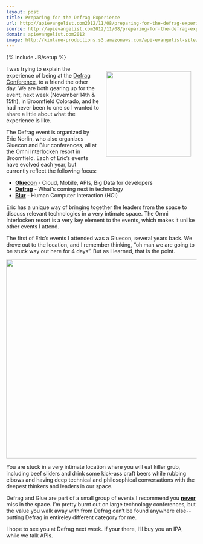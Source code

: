 ```yaml
---
layout: post
title: Preparing for the Defrag Experience
url: http://apievangelist.com2012/11/08/preparing-for-the-defrag-experience/
source: http://apievangelist.com2012/11/08/preparing-for-the-defrag-experience/
domain: apievangelist.com2012
image: http://kinlane-productions.s3.amazonaws.com/api-evangelist-site/blog/Defrag-2012.png
---
```

{% include JB/setup %}
<p><a href="http://defragcon.com/"><img style="padding: 15px;" src="https://s3.amazonaws.com/kinlane-productions/events/defrag-2012/Defrag-2012-Conference.png" alt="" width="225" align="right" /></a></p>
<p>I was trying to explain the experience of being at the <a href="http://defragcon.com/">Defrag Conference</a>, to a friend&nbsp;the other day.  We are both gearing up for the event, next week (November 14th &amp; 15th), in Broomfield Colorado, and he had never been to one so I wanted to share a little about what the experience is like.</p>
<p>The Defrag event is organized by Eric Norlin, who also organizes Gluecon and Blur conferences, all at the Omni Interlocken resort in Broomfield.  Each of Eric&rsquo;s events have evolved each year, but currently reflect the following focus:</p>
<ul class="mainlist">
<li><strong><a href="http://gluecon.com/2012/">Gluecon</a></strong> - Cloud, Mobile, APIs, Big Data for developers</li>
<li><strong><a href="http://defragcon.com/">Defrag</a></strong> - What's coming next  in technology</li>
<li><strong><a href="http://www.blurcon.com/">Blur</a></strong> - Human Computer Interaction (HCI)</li>
</ul>
<p>Eric has a unique way of bringing together the leaders from the space to discuss relevant technologies in a very intimate space.  The Omni Interlocken resort is a very key element to the events, which makes it unlike other events I attend.</p>
<p>The first of Eric&rsquo;s events I attended was a Gluecon, several years back.  We drove out to the location, and I remember thinking, &ldquo;oh man we are going to be stuck way out here for 4 days&rdquo;.  But as I learned, that is the point.</p>
<p><img style="display: block; margin-left: auto; margin-right: auto;" src="https://s3.amazonaws.com/kinlane-productions/events/defrag-2012/Omni-Interlocken.png" alt="" width="525" /></p>
<p>You are stuck in a very intimate location where you will eat killer grub, including beef sliders and drink some kick-ass craft beers while rubbing elbows and having deep technical and philosophical conversations with the deepest thinkers and leaders in our space.</p>
<p>Defrag and Glue are part of a small group of events I recommend you <strong><span style="text-decoration: underline;">never</span></strong> miss in the space.  I&rsquo;m pretty burnt out on large technology conferences, but the value you walk away with from Defrag can&rsquo;t be found anywhere else--putting Defrag in entireley different category for me.</p>
<p>I hope to see you at Defrag next week. If your there, I&rsquo;ll buy you an IPA, while we talk APIs.</p>

